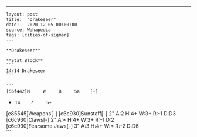 ---
    layout: post
    title:  "Drakeseer"
    date:   2020-12-05 00:00:00
    source: Wahapedia
    tags: [cities-of-sigmar]
    ---
    
    **Drakeseer**
    
    **Stat Block**
    ```
    14/14 Drakeseer
    ```
    
    ```
    [56f442]M     W     B     Sa    [-]
*     14    7     5+    
[e85545]Weapons[-]
[c6c930]Sunstaff[-]
2"     A:2    H:4+   W:3+   R:-1   D:D3  
[c6c930]Claws[-]
2"     A:*    H:4+   W:3+   R:-1   D:2   
[c6c930]Fearsome Jaws[-]
3"     A:3    H:4+   W:*    R:-2   D:D6  
    ```
    
    
    